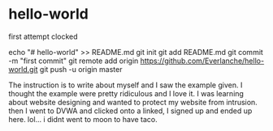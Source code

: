 # hello-world
first attempt clocked

echo "# hello-world" >> README.md
git init
git add README.md
git commit -m "first commit"
git remote add origin https://github.com/Everlanche/hello-world.git
git push -u origin master

The instruction is to write about myself and I saw the example given. I thought the example were pretty ridiculous and I love it.
I was learning about website designing and wanted to protect my website from intrusion. then I went to DVWA and clicked onto a linked, I signed up and ended up here. lol... i didnt went to moon to have taco.
